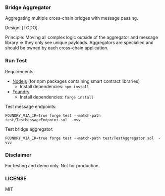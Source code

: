 ### Bridge Aggregator 
Aggregating multiple cross-chain bridges with message passing.

Design: [TODO]

Principle: Moving all complex logic outside of the aggregator and message library => they only see unique payloads. Aggregators are specialied and should be owned by each cross-chain application.

### Run Test

Requirements:
* [Nodejs](https://nodejs.org/en/download) (for npm packages containing smart contract libraries)
    * Install dependencies: `npm install`
* [Foundry](https://book.getfoundry.sh/getting-started/installation)
    * Install dependencies: `forge install`


Test message endpoints:

`FOUNDRY_VIA_IR=true forge test --match-path test/TestMessageEndpoint.sol  -vvv`

Test bridge aggregator:

`FOUNDRY_VIA_IR=true forge test --match-path test/TestAggregator.sol  -vvv`

### Disclaimer

For testing and demo only. Not for production.

### LICENSE 
MIT
